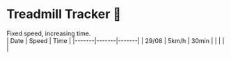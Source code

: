 # Treadmill Tracker 🏃  
Fixed speed, increasing time.  
| Date  | Speed | Time  |
|-------|-------|-------|
| 29/08 | 5km/h | 30min |
|       |       |       |
